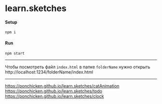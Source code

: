 # learn.sketches

#### Setup

`npm i`

#### Run

`npm start`

---

Чтобы посмотреть файл `index.html` в папке `folderName` нужно открыть http://localhost:1234/folderName/index.html


---
https://ponchicken.github.io/learn.sketches/catAnimation
https://ponchicken.github.io/learn.sketches/todo
https://ponchicken.github.io/learn.sketches/clock
